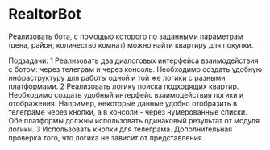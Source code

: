 # RealtorBot
Реализовать бота, с помощью которого по заданными параметрам (цена, район, количество комнат) можно найти квартиру для покупки.

Подзадачи:
1
Реализовать два диалоговых интерфейса взаимодействия с ботом: через телеграм и через консоль.
Необходимо создать удобную инфраструктуру для работы одной и той же логики с разными платформами.
2
Реализовать логику поиска подходящих квартир.
Необходимо создать удобный интерфейс взаимодействия логики и отображения. Например, некоторые данные удобно отобразить в телеграме через кнопки, а в консоли - через нумерованные списки. Обе платформы должны использовать одинаковый результат от модуля логики.
3
Использовать кнопки для телеграма.
Дополнительная проверка того, что логика не зависит от представления.


